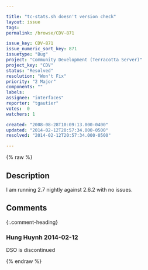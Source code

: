```yaml
---

title: "tc-stats.sh doesn't version check"
layout: issue
tags: 
permalink: /browse/CDV-871

issue_key: CDV-871
issue_numeric_sort_key: 871
issuetype: "Bug"
project: "Community Development (Terracotta Server)"
project_key: "CDV"
status: "Resolved"
resolution: "Won't Fix"
priority: "2 Major"
components: ""
labels: 
assignee: "interfaces"
reporter: "tgautier"
votes:  0
watchers: 1

created: "2008-08-28T10:09:13.000-0400"
updated: "2014-02-12T20:57:34.000-0500"
resolved: "2014-02-12T20:57:34.000-0500"

---
```




{% raw %}



## Description

<div markdown="1" class="description">

I am running 2.7 nightly against 2.6.2 with no issues.

</div>

## Comments


{:.comment-heading}
### **Hung Huynh** <span class="date">2014-02-12</span>

<div markdown="1" class="comment">

DSO is discontinued

</div>



{% endraw %}
